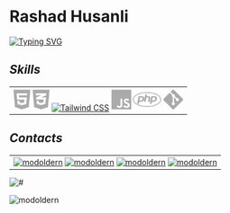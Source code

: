 # Rashad Husanli
[![Typing SVG](https://readme-typing-svg.demolab.com?font=Libre+Barcode+39+Extended&size=30&duration=3000&pause=1000&color=aaa&center=true&lines=Front-End+developer)](https://git.io/typing-svg)
## *Skills*
<table><tr><td valign="top">
<div align="center">  
<a href="https://www.w3schools.com/html/" target="_blank"><img src="html.svg" alt="HTML5" height="40" /></a>
<a href="https://www.w3schools.com/css/" target="_blank"><img src="css.svg" alt="CSS3" height="40" /></a>
<a href="https://www.tailwindcss.com/" target="_blank"><img src="tailwindcss.svg" alt="Tailwind CSS" height="40" /></a> 
<a href="https://www.javascript.com/" target="_blank"><img src="js.svg" alt="JavaScript" height="40" /></a>
<a href="https://www.php.net/" target="_blank"><img src="php.svg" alt="PHP" height="40" /></a>
<a href="https://github.com/" target="_blank"><img src="git.svg" alt="Git" height="40" /></a>
</div>
</td></tr></table>


## *Contacts*
<table><tr><td valign="top">
<div align="center">  
<a href="https://www.facebook.com/profile.php?id=100023073662950" target="_lank"><img align="center" src="https://raw.githubusercontent.com/rahuldkjain/github-profile-readme-generator/master/src/images/icons/Social/facebook.svg" alt="modoldern" height="30" width="40" /></a>
  <a href="https://www.linkedin.com/in/rashad-kurbanov-b672a283/" target="blank"><img align="center" src="https://raw.githubusercontent.com/rahuldkjain/github-profile-readme-generator/master/src/images/icons/Social/linked-in-alt.svg" alt="modoldern" height="30" width="40" /></a>
<a href="https://codepen.io/modoldern" target="_lank"><img align="center" src="https://raw.githubusercontent.com/rahuldkjain/github-profile-readme-generator/master/src/images/icons/Social/codepen.svg" alt="modoldern" height="30" width="40" /></a>
<a href="https://www.youtube.com/channel/UCgsWoppyxFlvn4i0oeDHt0w" target="_lank"><img align="center" src="https://raw.githubusercontent.com/rahuldkjain/github-profile-readme-generator/master/src/images/icons/Social/youtube.svg" alt="modoldern" height="30" width="40" /></a>

  </div>
</td></tr></table>

<p align="left"> <img src="https://komarev.com/ghpvc/?username=karacagurbuz&label=Profile%20views&color=0e75b6&style=flat" alt="#" /> </p>

<p><img align="left" src="https://github-readme-stats.vercel.app/api/top-langs?username=modoldern&show_icons=true&locale=en&layout=compact" alt="modoldern" /></p>



